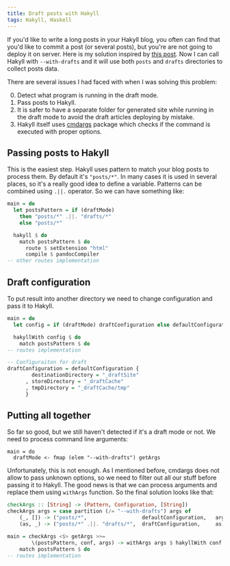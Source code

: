 ```yaml
---
title: Draft posts with Hakyll
tags: Hakyll, Haskell
---
```


If you'd like to write a long posts in your Hakyll blog, you often can find
that you'd like to commit a post (or several posts), but you're are not going to
deploy it on server.  Here is my solution inspired by [this
post](http://www.blaenkdenum.com/posts/drafts-in-hakyll/).  Now I can call
Hakyll with `--with-drafts` and it will use both `posts` and `drafts`
directories to collect posts data.

There are several issues I had faced with when I was solving this problem:

0. Detect what program is running in the draft mode.
1. Pass posts to Hakyll.
2. It is safer to have a separate folder for generated site while running in the
   draft mode to avoid the draft articles deploying by mistake.
3. Hakyll itself uses [cmdargs](https://hackage.haskell.org/package/cmdargs)
   package which checks if the command is executed with proper options.

<!--more-->

Passing posts to Hakyll
-----------------------

This is the easiest step. Hakyll uses pattern to match your blog posts to
process them.  By default it's `"posts/*"`.  In many cases it is used in
several places, so it's a really good idea to define a variable.  Patterns can
be combined using `.||.` operator.  So we can have something like:

```Haskell
main = do
  let postsPattern = if (draftMode)
    then "posts/*" .||. "drafts/*"
    else "posts/*"

  hakyll $ do
    match postsPattern $ do
      route $ setExtension "html"
      compile $ pandocCompiler
-- other routes implementation
```

Draft configuration
-------------------

To put result into another directory we need to change configuration and pass
it to Hakyll.

```Haskell
main = do
  let config = if (draftMode) draftConfiguration else defaultConfiguration

  hakyllWith config $ do
    match postsPattern $ do
-- routes implementation

-- Configuraiton for draft
draftConfiguration = defaultConfiguration {
        destinationDirectory = "_draftSite"
      , storeDirectory = "_draftCache"
      , tmpDirectory = "_draftCache/tmp"
      }

```

Putting all together
--------------------

So far so good, but we still haven't detected if it's a draft mode or not.  We
need to process command line arguments:

```Haskel
main = do
  draftMode <- fmap (elem "--with-drafts") getArgs
```

Unfortunately, this is not enough.  As I mentioned before, cmdargs does not
allow to pass unknown options, so we need to filter out all our stuff before
passing it to Hakyll.  The good news is that we can process arguments and
replace them using `withArgs` function. So the final solution looks like
that:

```Haskell
checkArgs :: [String] -> (Pattern, Configuration, [String])
checkArgs args = case partition (/= "--with-drafts") args of
    (_, []) -> ("posts/*",                  defaultConfiguration,   args)
    (as, _) -> ("posts/*" .||. "drafts/*",  draftConfiguration,     as)

main = checkArgs <$> getArgs >>= 
        \(postsPattern, conf, args) -> withArgs args $ hakyllWith conf $ do
    match postsPattern $ do
-- routes implementation
```
